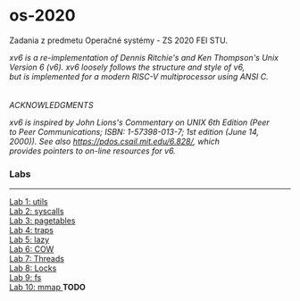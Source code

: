 # os-2020
Zadania z predmetu Operačné systémy - ZS 2020 FEI STU.

<p><i>
xv6 is a re-implementation of Dennis Ritchie's and Ken Thompson's Unix<br>
Version 6 (v6).  xv6 loosely follows the structure and style of v6,<br>
but is implemented for a modern RISC-V multiprocessor using ANSI C.<br>
<br><br>
ACKNOWLEDGMENTS<br>

xv6 is inspired by John Lions's Commentary on UNIX 6th Edition (Peer<br>
to Peer Communications; ISBN: 1-57398-013-7; 1st edition (June 14,<br>
2000)). See also https://pdos.csail.mit.edu/6.828/, which<br>
provides pointers to on-line resources for v6.<br>
</i></p>

<h3>Labs</h3><hr>
<a href="https://github.com/rastislavkopal/os-2020/compare/util">Lab 1: utils</a><br>
<a href="https://github.com/rastislavkopal/os-2020/compare/syscall">Lab 2: syscalls</a><br>
<a href="https://github.com/rastislavkopal/os-2020/compare/pgtbl">Lab 3: pagetables</a><br>
<a href="https://github.com/rastislavkopal/os-2020/compare/traps">Lab 4: traps</a><br>
<a href="https://github.com/rastislavkopal/os-2020/compare/lazy">Lab 5: lazy</a><br>
<a href="https://github.com/rastislavkopal/os-2020/compare/cow">Lab 6: COW</a><br>
<a href="https://github.com/rastislavkopal/os-2020/compare/thread">Lab 7: Threads</a><br>
<a href="https://github.com/rastislavkopal/os-2020/compare/lock">Lab 8: Locks</a><br>
<a href="https://github.com/rastislavkopal/os-2020/compare/fs">Lab 9: fs</a><br>
<a href="#">Lab 10: mmap </a><b>TODO</b><br> 
